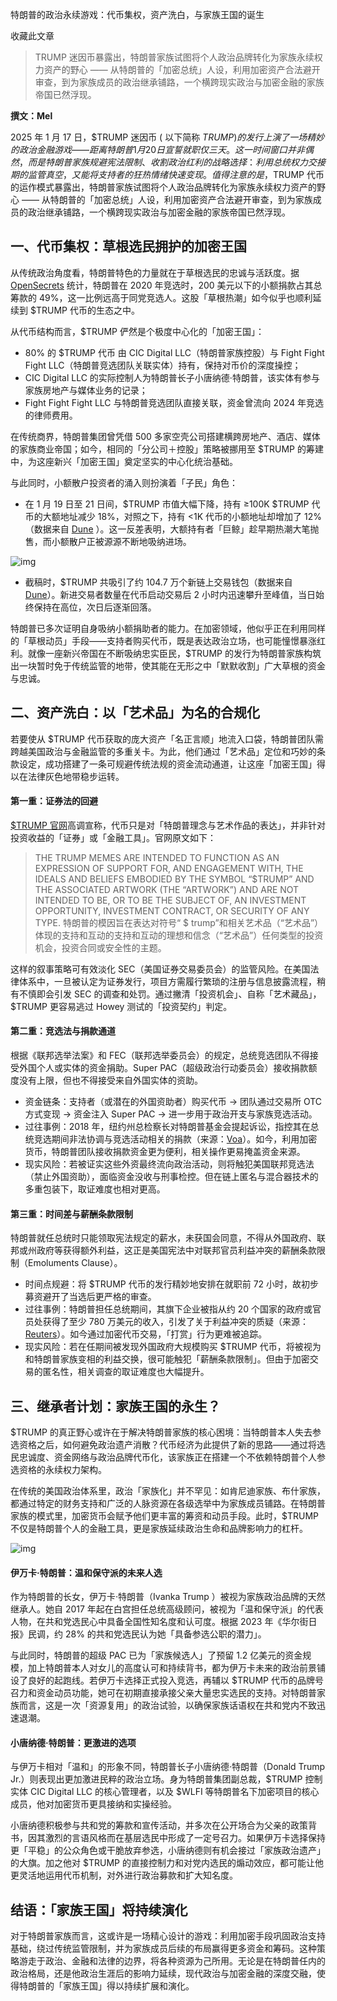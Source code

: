 特朗普的政治永续游戏：代币集权，资产洗白，与家族王国的诞生



收藏此文章

> TRUMP 迷因币暴露出，特朗普家族试图将个人政治品牌转化为家族永续权力资产的野心 —— 从特朗普的「加密总统」人设，利用加密资产合法避开审查，到为家族成员的政治继承铺路，一个横跨现实政治与加密金融的家族帝国已然浮现。



**撰文：Mel**



2025 年 1 月 17 日，$TRUMP 迷因币 ( 以下简称 $TRUMP) 的发行上演了一场精妙的政治金融游戏——距离特朗普 1 月 20 日宣誓就职仅三天。这一时间窗口并非偶然，而是特朗普家族规避宪法限制、收割政治红利的战略选择：利用总统权力交接期的监管真空，又能将支持者的狂热情绪快速变现。值得注意的是，$TRUMP 代币的运作模式暴露出，特朗普家族试图将个人政治品牌转化为家族永续权力资产的野心 —— 从特朗普的「加密总统」人设，利用加密资产合法避开审查，到为家族成员的政治继承铺路，一个横跨现实政治与加密金融的家族帝国已然浮现。



## 一、代币集权：草根选民拥护的加密王国



从传统政治角度看，特朗普特色的力量就在于草根选民的忠诚与活跃度。据 [OpenSecrets](https://www.opensecrets.org/2020-presidential-race) 统计，特朗普在 2020 年竞选时，200 美元以下的小额捐款占其总筹款的 49%，这一比例远高于同党竞选人。这股「草根热潮」如今似乎也顺利延续到 $TRUMP 代币的生态之中。



从代币结构而言，$TRUMP 俨然是个极度中心化的「加密王国」：



- 80% 的 $TRUMP 代币 由 CIC Digital LLC（特朗普家族控股）与 Fight Fight Fight LLC（特朗普竞选团队关联实体）持有，保持对币价的深度操控；
- CIC Digital LLC 的实际控制人为特朗普长子小唐纳德·特朗普，该实体有参与家族房地产与媒体业务的记录；
- Fight Fight Fight LLC 与特朗普竞选团队直接关联，资金曾流向 2024 年竞选的律师费用。



在传统商界，特朗普集团曾凭借 500 多家空壳公司搭建横跨房地产、酒店、媒体的家族商业帝国；如今，相同的「分公司＋控股」策略被挪用至 $TRUMP 的筹建中，为这座新兴「加密王国」奠定坚实的中心化统治基础。



与此同时，小额散户投资者的涌入则扮演着「子民」角色：



- 在 1 月 19 日至 21 日间，$TRUMP 市值大幅下降，持有 ≥100K $TRUMP 代币的大额地址减少 18%，对照之下，持有 <1K 代币的小额地址却增加了 12%（数据来自 [Dune](https://dune.com/seoul/trump) ）。这一反差表明，大额持有者「巨鲸」趁早期热潮大笔抛售，而小额散户正被源源不断地吸纳进场。



![img](https://img.foresightnews.pro/202502/29123-1738928061252.png?x-oss-process=style/scale70)



- 截稿时，$TRUMP 共吸引了约 104.7 万个新链上交易钱包（数据来自 [Dune](https://dune.com/queries/3969584/6679962)）。新进交易者数量在代币启动交易后 2 小时内迅速攀升至峰值，当日始终保持在高位，次日后逐渐回落。



特朗普已多次证明自身吸纳小额捐助者的能力。在加密领域，他似乎正在利用同样的「草根动员」手段——支持者购买代币，既是表达政治立场，也可能憧憬暴涨红利。就像一座新兴帝国在不断吸纳忠实臣民，$TRUMP 的发行为特朗普家族构筑出一块暂时免于传统监管的地带，使其能在无形之中「默默收割」广大草根的资金与忠诚。



## 二、资产洗白：以「艺术品」为名的合规化



若要使从 $TRUMP 代币获取的庞大资产「名正言顺」地流入口袋，特朗普团队需跨越美国政治与金融监管的多重关卡。为此，他们通过「艺术品」定位和巧妙的条款设定，成功搭建了一条可规避传统法规的资金流动通道，让这座「加密王国」得以在法律灰色地带稳步运转。



#### 第一重：证券法的回避



[$TRUMP 官网](https://gettrumpmemes.com/terms)高调宣称，代币只是对「特朗普理念与艺术作品的表达」，并非针对投资收益的「证券」或「金融工具」。官网原文如下：



> THE TRUMP MEMES ARE INTENDED TO FUNCTION AS AN EXPRESSION OF SUPPORT FOR, AND ENGAGEMENT WITH, THE IDEALS AND BELIEFS EMBODIED BY THE SYMBOL “$TRUMP” AND THE ASSOCIATED ARTWORK (THE “ARTWORK”) AND ARE NOT INTENDED TO BE, OR TO BE THE SUBJECT OF, AN INVESTMENT OPPORTUNITY, INVESTMENT CONTRACT, OR SECURITY OF ANY TYPE.
> 特朗普的模因旨在表达对符号“ $ trump”和相关艺术品（“艺术品”）体现的支持和互动的支持和互动的理想和信念（“艺术品”）任何类型的投资机会，投资合同或安全性的主题。



这样的叙事策略可有效淡化 SEC（美国证券交易委员会）的监管风险。在美国法律体系中，一旦被认定为证券发行，项目方需履行繁琐的注册与信息披露流程，稍有不慎即会引发 SEC 的调查和处罚。通过撇清「投资机会」、自称「艺术藏品」，$TRUMP 更容易逃过 Howey 测试的「投资契约」判定。



#### 第二重：竞选法与捐款通道



根据《联邦选举法案》和 FEC（联邦选举委员会）的规定，总统竞选团队不得接受外国个人或实体的资金捐助。Super PAC（超级政治行动委员会）接收捐款额度没有上限，但也不得接受来自外国实体的资助。



- 资金链条：支持者（或潜在的外国资助者）购买代币 → 团队通过交易所 OTC 方式变现 → 资金注入 Super PAC → 进一步用于政治开支与家族竞选活动。
- 过往事例：2018 年，纽约州总检察长对特朗普基金会提起诉讼，指控其在总统竞选期间非法协调与竞选活动相关的捐款（来源：[Voa](https://www.voanews.com/a/usa_judge-fines-trump-2-million-misusing-charity-foundation/6178999.html?utm_source=chatgpt.com)）。如今，利用加密货币，特朗普团队接收捐款资金更为便利，相关操作更易掩盖资金来源。
- 现实风险：若被证实这些外资最终流向政治活动，则将触犯美国联邦竞选法（禁止外国资助），面临资金没收与刑事检控。但在链上匿名与混合器技术的多重包装下，取证难度也相对更高。



#### 第三重：时间差与薪酬条款限制



特朗普就任总统时只能领取宪法规定的薪水，未获国会同意，不得从外国政府、联邦或州政府等获得额外利益，这正是美国宪法中对联邦官员利益冲突的薪酬条款限制（Emoluments Clause）。



- 时间点规避：将 $TRUMP 代币的发行精妙地安排在就职前 72 小时，故初步募资避开了当选后更严格的审查。
- 过往事例：特朗普担任总统期间，其旗下企业被指从约 20 个国家的政府或官员处获得了至少 780 万美元的收入，引发了关于利益冲突的质疑（来源：[Reuters](https://www.reuters.com/world/us/trump-business-got-least-78-mln-foreign-payments-during-presidency-report-2024-01-04/?utm_source=chatgpt.com)）。如今通过加密代币交易，「打赏」行为更难被追踪。
- 现实风险：若在任期间被发现外国政府大规模购买 $TRUMP 代币，将被视为和特朗普家族变相的利益交换，很可能触犯「薪酬条款限制」。但由于加密交易的匿名性，相关调查的取证难度也大幅提升。



## 三、继承者计划：家族王国的永生？



$TRUMP 的真正野心或许在于解决特朗普家族的核心困境：当特朗普本人失去参选资格之后，如何避免政治遗产消散？代币经济为此提供了新的思路——通过将选民忠诚度、资金网络与政治品牌代币化，该家族正在搭建一个不依赖特朗普个人参选资格的永续权力架构。



在传统的美国政治体系里，政治「家族化」并不罕见：如肯尼迪家族、布什家族，都通过特定的财务支持和广泛的人脉资源在各级选举中为家族成员铺路。在特朗普家族的模式里，加密货币会赋予他们更丰富的筹资和动员手段。此时，$TRUMP 不仅是特朗普个人的金融工具，更是家族延续政治生命和品牌影响力的杠杆。



![img](https://img.foresightnews.pro/202502/29123-1738927510496.png?x-oss-process=style/scale70)



#### 伊万卡·特朗普：温和保守派的未来人选



作为特朗普的长女，伊万卡·特朗普（Ivanka Trump ）被视为家族政治品牌的天然继承人。她自 2017 年起在白宫担任总统高级顾问，被视为「温和保守派」的代表人物，在共和党选民心中具备全国性知名度和认可度。根据 2023 年《华尔街日报》民调，约 28% 的共和党选民认为她「具备参选公职的潜力」。



与此同时，特朗普的超级 PAC 已为「家族候选人」了预留 1.2 亿美元的资金规模，加上特朗普本人对女儿的高度认可和持续背书，都为伊万卡未来的政治前景铺设了良好的起跑线。若伊万卡选择正式投入竞选，再辅以 $TRUMP 代币的品牌号召力和资金动员功能，她可在初期直接承接父亲大量忠实选民的支持。对特朗普家族而言，这是一次「资源复用」的政治试验，以确保家族话语权在共和党内不致迅速退潮。



#### 小唐纳德·特朗普：更激进的选项



与伊万卡相对「温和」的形象不同，特朗普长子小唐纳德·特朗普（Donald Trump Jr.）则表现出更加激进民粹的政治立场。身为特朗普集团副总裁，$TRUMP 控制实体 CIC Digital LLC 的核心管理者，以及 $WLFI 等特朗普名下加密项目的核心成员，他对加密货币更具接纳和实操经验。



小唐纳德积极参与共和党的筹款和宣传活动，并多次在公开场合为父亲的政策背书，因其激烈的言语风格而在基层选民中形成了一定号召力。如果伊万卡选择保持更「平稳」的公众角色或干脆放弃参选，小唐纳德则有机会接过「家族政治遗产」的大旗。加之他对 $TRUMP 的直接控制力和对党内选民的煽动效应，都可能让他更灵活地运用代币机制，对外进行政治募款和扩大知名度。



## 结语：「家族王国」将持续演化



对于特朗普家族而言，这或许是一场精心设计的游戏：利用加密手段巩固政治支持基础，绕过传统监管限制，并为家族成员后续的布局赢得更多资金和筹码。这种策略游走于政治、金融和法律的边界，将各种资源为己所用。无论是在特朗普任内的政治格局，还是他政治生涯后的影响力延续，现代政治与加密金融的深度交融，使得特朗普的「家族王国」得以持续扩展和演化。